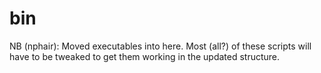# bin
NB (nphair): Moved executables into here. Most (all?) of these
scripts will have to be tweaked to get them working in the updated
structure. 